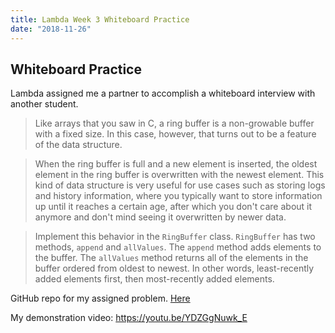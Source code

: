 ```yaml
---
title: Lambda Week 3 Whiteboard Practice
date: "2018-11-26"
---
```


## Whiteboard Practice

Lambda assigned me a partner to accomplish a whiteboard interview with another student.

>Like arrays that you saw in C, a ring buffer is a non-growable buffer with a fixed size. In this case, however, that turns out to be a feature of the data structure.

>When the ring buffer is full and a new element is inserted, the oldest element in the ring buffer is overwritten with the newest element. This kind of data structure is very useful for use cases such as storing logs and history information, where you typically want to store information up until it reaches a certain age, after which you don't care about it anymore and don't mind seeing it overwritten by newer data. 

>Implement this behavior in the `RingBuffer` class. `RingBuffer` has two methods, `append` and `allValues`. The `append` method adds elements to the buffer. The `allValues` method returns all of the elements in the buffer ordered from oldest to newest. In other words, least-recently added elements first, then most-recently added elements. 

GitHub repo for my assigned problem.
[Here](https://github.com/LambdaSchool/Whiteboard-Pairing/tree/master/RingBuffer) 

My demonstration video: https://youtu.be/YDZGgNuwk_E